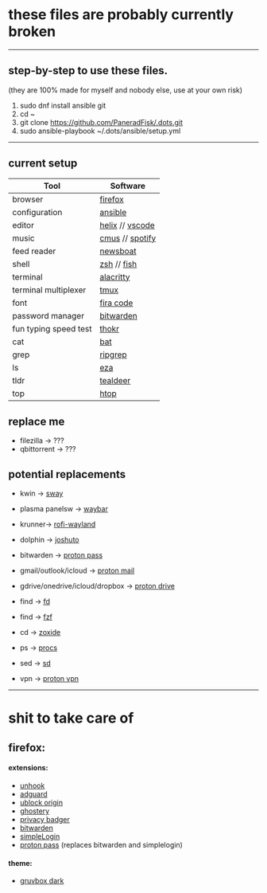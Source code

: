 # these files are probably currently broken
***


## step-by-step to use these files.
(they are 100% made for myself and nobody else, use at your own risk)
1. sudo dnf install ansible git
2. cd ~
3. git clone https://github.com/PaneradFisk/.dots.git
5. sudo ansible-playbook ~/.dots/ansible/setup.yml
***


## current setup
| Tool                     | Software                                                                                           |
|--------------------------|----------------------------------------------------------------------------------------------------|
| browser                  | [firefox](https://www.mozilla.org/en-US/firefox/)                                                   |
| configuration            | [ansible](https://github.com/ansible/ansible)                                                       |
| editor                   | [helix](https://github.com/helix-editor/helix) // [vscode](https://code.visualstudio.com/)          |
| music                    | [cmus](https://github.com/cmus/cmus) // [spotify](https://www.spotify.com)                          |
| feed reader              | [newsboat](https://github.com/newsboat/newsboat)                                                    |
| shell                    | [zsh](https://zsh.sourceforge.io/) // [fish](https://github.com/fish-shell/fish-shell)              |
| terminal                 | [alacritty](https://github.com/alacritty/alacritty)                                                 |
| terminal multiplexer      | [tmux](https://github.com/tmux/tmux)                                                               |
| font                     | [fira code](https://github.com/tonsky/FiraCode)                                                     |
| password manager         | [bitwarden](https://github.com/bitwarden)                                                           |
| fun typing speed test    | [thokr](https://github.com/jrnxf/thokr)                                                             |
| cat                      | [bat](https://github.com/sharkdp/bat)                                                              |
| grep                     | [ripgrep](https://github.com/BurntSushi/ripgrep)                                                    |
| ls                       | [eza](https://github.com/eza-community/eza)                                                        |
| tldr                     | [tealdeer](https://github.com/dbrgn/tealdeer)                                                      |
| top                      | [htop](https://github.com/hishamhm/htop)                                                           |



## replace me
- filezilla -> ???
- qbittorrent -> ???


## potential replacements
- kwin -> [sway](https://github.com/swaywm/sway)
- plasma panelsw -> [waybar](https://github.com/Alexays/Waybar)
- krunner-> [rofi-wayland](https://github.com/lbonn/rofi)
- dolphin -> [joshuto](https://github.com/kamiyaa/joshuto)
- bitwarden -> [proton pass](https://proton.me/pass)
- gmail/outlook/icloud -> [proton mail](https://proton.me/mail)
- gdrive/onedrive/icloud/dropbox -> [proton drive](https://proton.me/drive)
- find -> [fd](https://github.com/sharkdp/fd)
- find -> [fzf](https://github.com/junegunn/fzf)
- cd -> [zoxide](https://github.com/ajeetdsouza/zoxide)
- ps -> [procs](https://github.com/dalance/procs)
- sed -> [sd](https://github.com/chmln/sd)


- vpn -> [proton vpn](https://protonvpn.com/)

***
# shit to take care of
## firefox:
#### extensions:
- [unhook](https://unhook.app/)
- [adguard](https://adguard.com/en/welcome.html)
- [ublock origin](https://github.com/gorhill/uBlock#ublock-origin)
- [ghostery](https://www.ghostery.com/)
- [privacy badger](https://privacybadger.org/)
- [bitwarden](https://bitwarden.com/)
- [simpleLogin](https://simplelogin.io/)
- [proton pass](https://proton.me/pass) (replaces bitwarden and simplelogin)
#### theme:
- [gruvbox dark](https://codeberg.org/calvinchd/GruvboxDarkFirefoxTheme)

    
